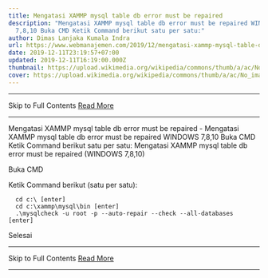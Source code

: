 ```yaml
---
title: Mengatasi XAMMP mysql table db error must be repaired
description: "Mengatasi XAMMP mysql table db error must be repaired WINDOWS
  7,8,10 Buka CMD Ketik Command berikut satu per satu:"
author: Dimas Lanjaka Kumala Indra
url: https://www.webmanajemen.com/2019/12/mengatasi-xammp-mysql-table-db-error.html
date: 2019-12-11T23:19:57+07:00
updated: 2019-12-11T16:19:00.000Z
thumbnail: https://upload.wikimedia.org/wikipedia/commons/thumb/a/ac/No_image_available.svg/2048px-No_image_available.svg.png
cover: https://upload.wikimedia.org/wikipedia/commons/thumb/a/ac/No_image_available.svg/2048px-No_image_available.svg.png
---
```


<hr/> Skip to Full Contents <a href="https://www.webmanajemen.com/2019/12/mengatasi-xammp-mysql-table-db-error.html" rel="follow" class="button" id="read-more">Read More</a> <hr/> Mengatasi XAMMP mysql table db error must be repaired - Mengatasi XAMMP mysql table db error must be repaired WINDOWS 7,8,10 Buka CMD Ketik Command berikut satu per satu: Mengatasi XAMMP mysql table db error must be repaired (WINDOWS 7,8,10)   
  
    
Buka CMD
    
Ketik Command berikut (satu per satu):
    
      cd c:\ [enter]
      cd c:\xammp\mysql\bin [enter]
      .\mysqlcheck -u root -p --auto-repair --check --all-databases [enter]
    
    
Selesai <hr/> Skip to Full Contents <a href="https://www.webmanajemen.com/2019/12/mengatasi-xammp-mysql-table-db-error.html" rel="follow" class="button" id="read-more">Read More</a> <hr/>